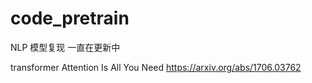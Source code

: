 # code_pretrain
NLP 模型复现 一直在更新中

transformer
Attention Is All You Need https://arxiv.org/abs/1706.03762



